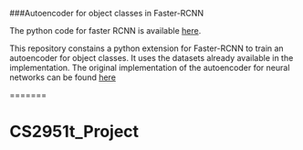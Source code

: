 ###Autoencoder for object classes in Faster-RCNN 

The python code for faster RCNN is available [here](https://github.com/rbgirshick/py-faster-rcnn).

This repository constains a python extension for Faster-RCNN to train an autoencoder for object classes. It uses the datasets already available in the implementation.
The original implementation of the autoencoder for neural networks can be found [here](https://github.com/kevinlin311tw/caffe-cvprw15)

 
=======
# CS2951t_Project
